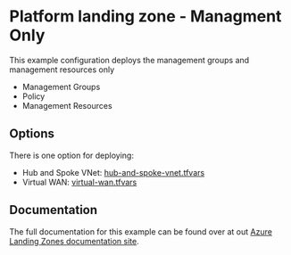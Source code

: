 # Platform landing zone - Managment Only

This example configuration deploys the management groups and management resources only

- Management Groups
- Policy
- Management Resources

## Options

There is one option for deploying:

- Hub and Spoke VNet: [hub-and-spoke-vnet.tfvars](./hub-and-spoke-vnet.tfvars)
- Virtual WAN: [virtual-wan.tfvars](./virtual-wan.tfvars)

## Documentation

The full documentation for this example can be found over at out [Azure Landing Zones documentation site](https://tbc.com).

